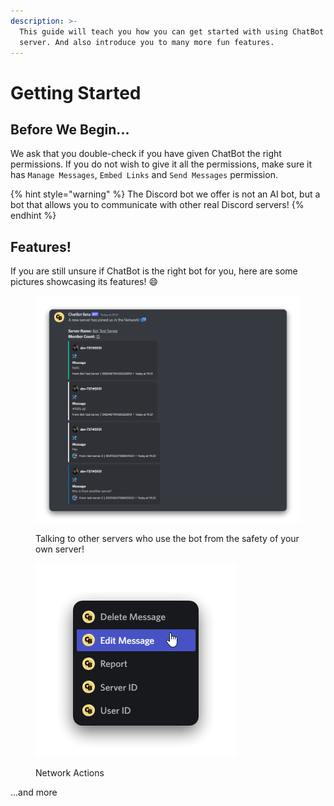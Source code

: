 ```yaml
---
description: >-
  This guide will teach you how you can get started with using ChatBot for your
  server. And also introduce you to many more fun features.
---
```


# Getting Started

## Before We Begin...

We ask that you double-check if you have given ChatBot the right permissions. If you do not wish to give it all the permissions, make sure it has `Manage Messages`, `Embed Links` and `Send Messages` permission.

{% hint style="warning" %}
The Discord bot we offer is not an AI bot, but a bot that allows you to communicate with other real Discord servers!
{% endhint %}

## Features!

If you are still unsure if ChatBot is the right bot for you, here are some pictures showcasing its features! :smile:

<figure><img src="../.gitbook/assets/Discord_C6kFpzJahC.png" alt=""><figcaption><p>Talking to other servers who use the bot from the safety of your own server!</p></figcaption></figure>

<figure><img src="../.gitbook/assets/Discord_7jDfwO25Z8.png" alt=""><figcaption><p>Network Actions</p></figcaption></figure>

...and more
